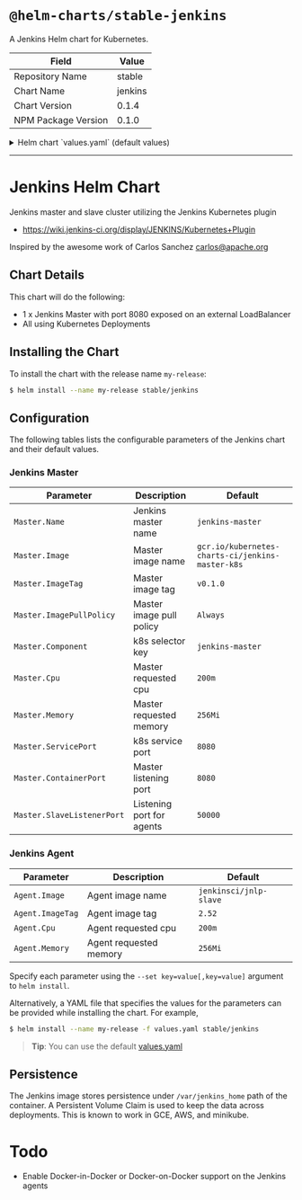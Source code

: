 # `@helm-charts/stable-jenkins`

A Jenkins Helm chart for Kubernetes.

| Field               | Value   |
| ------------------- | ------- |
| Repository Name     | stable  |
| Chart Name          | jenkins |
| Chart Version       | 0.1.4   |
| NPM Package Version | 0.1.0   |

<details>

<summary>Helm chart `values.yaml` (default values)</summary>

```yaml
# Default values for jenkins.
# This is a YAML-formatted file.
# Declare name/value pairs to be passed into your templates.
# name: value

Master:
  Name: jenkins-master
  Image: 'gcr.io/kubernetes-charts-ci/jenkins-master-k8s'
  ImageTag: 'v0.5.0'
  ImagePullPolicy: 'Always'
  Component: 'jenkins-master'
  AdminUser: admin
  # AdminPassword: <defaults to random>
  Cpu: '200m'
  Memory: '256Mi'
  # Set min/max heap here if needed with:
  # JavaOpts: "-Xms512m -Xmx512m"
  ServicePort: 8080
  # For minikube, set this to NodePort, elsewhere use LoadBalancer
  ServiceType: LoadBalancer
  ContainerPort: 8080
  SlaveListenerPort: 50000

Agent:
  Image: jenkinsci/jnlp-slave
  ImageTag: 2.52
  Cpu: '200m'
  Memory: '256Mi'

Persistence:
  Enabled: true
  StorageClass: generic
  AccessMode: ReadWriteOnce
  Size: 8Gi
```

</details>

---

# Jenkins Helm Chart

Jenkins master and slave cluster utilizing the Jenkins Kubernetes plugin

- https://wiki.jenkins-ci.org/display/JENKINS/Kubernetes+Plugin

Inspired by the awesome work of Carlos Sanchez <carlos@apache.org>

## Chart Details

This chart will do the following:

- 1 x Jenkins Master with port 8080 exposed on an external LoadBalancer
- All using Kubernetes Deployments

## Installing the Chart

To install the chart with the release name `my-release`:

```bash
$ helm install --name my-release stable/jenkins
```

## Configuration

The following tables lists the configurable parameters of the Jenkins chart and their default values.

### Jenkins Master

| Parameter                  | Description               | Default                                          |
| -------------------------- | ------------------------- | ------------------------------------------------ |
| `Master.Name`              | Jenkins master name       | `jenkins-master`                                 |
| `Master.Image`             | Master image name         | `gcr.io/kubernetes-charts-ci/jenkins-master-k8s` |
| `Master.ImageTag`          | Master image tag          | `v0.1.0`                                         |
| `Master.ImagePullPolicy`   | Master image pull policy  | `Always`                                         |
| `Master.Component`         | k8s selector key          | `jenkins-master`                                 |
| `Master.Cpu`               | Master requested cpu      | `200m`                                           |
| `Master.Memory`            | Master requested memory   | `256Mi`                                          |
| `Master.ServicePort`       | k8s service port          | `8080`                                           |
| `Master.ContainerPort`     | Master listening port     | `8080`                                           |
| `Master.SlaveListenerPort` | Listening port for agents | `50000`                                          |

### Jenkins Agent

| Parameter        | Description            | Default                |
| ---------------- | ---------------------- | ---------------------- |
| `Agent.Image`    | Agent image name       | `jenkinsci/jnlp-slave` |
| `Agent.ImageTag` | Agent image tag        | `2.52`                 |
| `Agent.Cpu`      | Agent requested cpu    | `200m`                 |
| `Agent.Memory`   | Agent requested memory | `256Mi`                |

Specify each parameter using the `--set key=value[,key=value]` argument to `helm install`.

Alternatively, a YAML file that specifies the values for the parameters can be provided while installing the chart. For example,

```bash
$ helm install --name my-release -f values.yaml stable/jenkins
```

> **Tip**: You can use the default [values.yaml](values.yaml)

## Persistence

The Jenkins image stores persistence under `/var/jenkins_home` path of the container. A Persistent Volume
Claim is used to keep the data across deployments. This is known to work in GCE, AWS, and minikube.

# Todo

- Enable Docker-in-Docker or Docker-on-Docker support on the Jenkins agents
